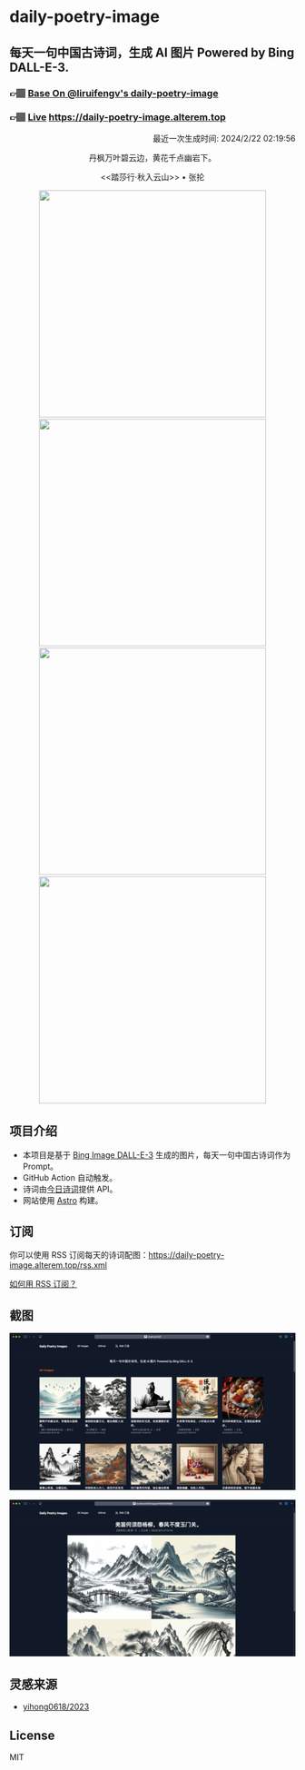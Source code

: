 
# daily-poetry-image

## 每天一句中国古诗词，生成 AI 图片 Powered by Bing DALL-E-3.

### 👉🏽 [Base On @liruifengv's daily-poetry-image](https://github.com/liruifengv/daily-poetry-image)

### 👉🏽 [Live](https://daily-poetry-image.alterem.top/) https://daily-poetry-image.alterem.top

<p align="right">
  最近一次生成时间: 2024/2/22 02:19:56
</p>
<p align="center">
丹枫万叶碧云边，黄花千点幽岩下。
</p>
<p align="center">
<<踏莎行·秋入云山>> • 张抡
</p>
<p align="center">
<img src="https://tse3.mm.bing.net/th/id/OIG4.7jw2gLNaAvGwlHO1tsed" height="400" width="400" />
<img src="https://tse3.mm.bing.net/th/id/OIG4.VG9_ioLgZYL8MfghRc7d" height="400" width="400" />
<img src="https://tse2.mm.bing.net/th/id/OIG4.CsU0aiIDq5.N6sSgLzgZ" height="400" width="400" />
<img src="https://tse4.mm.bing.net/th/id/OIG4.HOu120MeXo7.WSvtDyZB" height="400" width="400" />
</p>

## 项目介绍

-   本项目是基于 [Bing Image DALL-E-3](https://www.bing.com/images/create) 生成的图片，每天一句中国古诗词作为 Prompt。
-   GitHub Action 自动触发。
-   诗词由[今日诗词](https://www.jinrishici.com/)提供 API。
-   网站使用 [Astro](https://astro.build) 构建。

## 订阅

你可以使用 RSS 订阅每天的诗词配图：https://daily-poetry-image.alterem.top/rss.xml

[如何用 RSS 订阅？](https://zhuanlan.zhihu.com/p/55026716)

## 截图

![图片列表](./screenshots/Snipaste_2023-12-28_21-00-26.png)

![图片详情](./screenshots/Snipaste_2023-12-28_21-00-53.png)

## 灵感来源

-   [yihong0618/2023](https://github.com/yihong0618/2023)

## License

MIT
